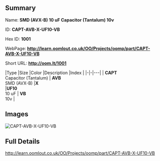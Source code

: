 

## Summary
 
Name: __SMD (AVX-B) 10 uF Capacitor (Tantalum) 10v__

ID: __CAPT-AVB-X-UF10-VB__

Hex ID: __1001__

WebPage: __http://learn.oomlout.co.uk/OO/Projects/oomp/part/CAPT-AVB-X-UF10-VB__

Short URL: __http://oom.lt/1001__


|Type   |Size   |Color   |Description   |Index   |
|-|-|---|
| __CAPT__ <br>Capacitor (Tantalum)  | __AVB__<br>SMD (AVX-B)   |__X__<br>    |__UF10__<br>10 uF    | __VB__<br> 10v |


## Images
![CAPT-AVB-X-UF10-VB](http://oomlout.com/oomp-gen/parts/CAPT-AVB-X-UF10-VB/CAPT-AVB-X-UF10-VB_420.jpg)

## Full Details

 http://learn.oomlout.co.uk/OO/Projects/oomp/part/CAPT-AVB-X-UF10-VB

